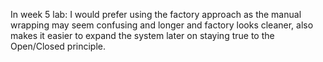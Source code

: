In week 5 lab:
 I would prefer using the factory approach as the
manual wrapping may seem confusing and longer and factory
looks cleaner, also makes it easier to expand the system later on staying true to the Open/Closed principle.

